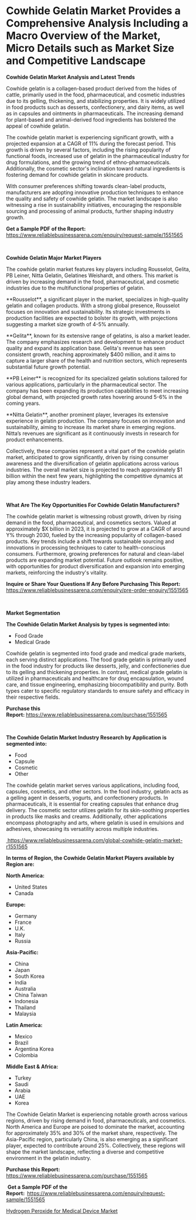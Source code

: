 <p><h1>Cowhide Gelatin Market Provides a Comprehensive Analysis Including a Macro Overview of the Market, Micro Details such as Market Size and Competitive Landscape</h1></p><p><strong>Cowhide Gelatin Market Analysis and Latest Trends</strong></p>
<p><p>Cowhide gelatin is a collagen-based product derived from the hides of cattle, primarily used in the food, pharmaceutical, and cosmetic industries due to its gelling, thickening, and stabilizing properties. It is widely utilized in food products such as desserts, confectionery, and dairy items, as well as in capsules and ointments in pharmaceuticals. The increasing demand for plant-based and animal-derived food ingredients has bolstered the appeal of cowhide gelatin.</p><p>The cowhide gelatin market is experiencing significant growth, with a projected expansion at a CAGR of 11% during the forecast period. This growth is driven by several factors, including the rising popularity of functional foods, increased use of gelatin in the pharmaceutical industry for drug formulations, and the growing trend of ethno-pharmaceuticals. Additionally, the cosmetic sector's inclination toward natural ingredients is fostering demand for cowhide gelatin in skincare products. </p><p>With consumer preferences shifting towards clean-label products, manufacturers are adopting innovative production techniques to enhance the quality and safety of cowhide gelatin. The market landscape is also witnessing a rise in sustainability initiatives, encouraging the responsible sourcing and processing of animal products, further shaping industry growth.</p></p>
<p><strong>Get a Sample PDF of the Report:&nbsp;</strong> <a href="https://www.reliablebusinessarena.com/enquiry/request-sample/1551565?utm_campaign=1995&utm_medium=2&utm_source=Github&utm_content=ia&utm_term=01022025&utm_id=cowhide-gelatin">https://www.reliablebusinessarena.com/enquiry/request-sample/1551565</a></p>
<p>&nbsp;</p>
<p><strong>Cowhide Gelatin Major Market Players</strong></p>
<p><p>The cowhide gelatin market features key players including Rousselot, Gelita, PB Leiner, Nitta Gelatin, Gelatines Weishardt, and others. This market is driven by increasing demand in the food, pharmaceutical, and cosmetic industries due to the multifunctional properties of gelatin.</p><p>**Rousselot**, a significant player in the market, specializes in high-quality gelatin and collagen products. With a strong global presence, Rousselot focuses on innovation and sustainability. Its strategic investments in production facilities are expected to bolster its growth, with projections suggesting a market size growth of 4-5% annually.</p><p>**Gelita**, known for its extensive range of gelatins, is also a market leader. The company emphasizes research and development to enhance product quality and expand its application base. Gelita's revenue has seen consistent growth, reaching approximately $400 million, and it aims to capture a larger share of the health and nutrition sectors, which represents substantial future growth potential.</p><p>**PB Leiner** is recognized for its specialized gelatin solutions tailored for various applications, particularly in the pharmaceutical sector. The company has been expanding its production capabilities to meet increasing global demand, with projected growth rates hovering around 5-6% in the coming years.</p><p>**Nitta Gelatin**, another prominent player, leverages its extensive experience in gelatin production. The company focuses on innovation and sustainability, aiming to increase its market share in emerging regions. Nitta’s revenues are significant as it continuously invests in research for product enhancements.</p><p>Collectively, these companies represent a vital part of the cowhide gelatin market, anticipated to grow significantly, driven by rising consumer awareness and the diversification of gelatin applications across various industries. The overall market size is projected to reach approximately $1 billion within the next few years, highlighting the competitive dynamics at play among these industry leaders.</p></p>
<p>&nbsp;</p>
<p><strong>What Are The Key Opportunities For Cowhide Gelatin Manufacturers?</strong></p>
<p><p>The cowhide gelatin market is witnessing robust growth, driven by rising demand in the food, pharmaceutical, and cosmetics sectors. Valued at approximately $X billion in 2023, it is projected to grow at a CAGR of around Y% through 2030, fueled by the increasing popularity of collagen-based products. Key trends include a shift towards sustainable sourcing and innovations in processing techniques to cater to health-conscious consumers. Furthermore, growing preferences for natural and clean-label products are expanding market potential. Future outlook remains positive, with opportunities for product diversification and expansion into emerging markets, reinforcing the industry's vitality.</p></p>
<p><strong>Inquire or Share Your Questions If Any Before Purchasing This Report:</strong> <a href="https://www.reliablebusinessarena.com/enquiry/pre-order-enquiry/1551565?utm_campaign=1995&utm_medium=2&utm_source=Github&utm_content=ia&utm_term=01022025&utm_id=cowhide-gelatin">https://www.reliablebusinessarena.com/enquiry/pre-order-enquiry/1551565</a></p>
<p>&nbsp;</p>
<p><strong>Market Segmentation</strong></p>
<p><strong>The Cowhide Gelatin Market Analysis by types is segmented into:</strong></p>
<p><ul><li>Food Grade</li><li>Medical Grade</li></ul></p>
<p><p>Cowhide gelatin is segmented into food grade and medical grade markets, each serving distinct applications. The food grade gelatin is primarily used in the food industry for products like desserts, jelly, and confectioneries due to its gelling and thickening properties. In contrast, medical grade gelatin is utilized in pharmaceuticals and healthcare for drug encapsulation, wound care, and tissue engineering, emphasizing biocompatibility and purity. Both types cater to specific regulatory standards to ensure safety and efficacy in their respective fields.</p></p>
<p><strong>Purchase this Report:&nbsp;</strong><a href="https://www.reliablebusinessarena.com/purchase/1551565?utm_campaign=1995&utm_medium=2&utm_source=Github&utm_content=ia&utm_term=01022025&utm_id=cowhide-gelatin">https://www.reliablebusinessarena.com/purchase/1551565</a></p>
<p>&nbsp;</p>
<p><strong>The Cowhide Gelatin Market Industry Research by Application is segmented into:</strong></p>
<p><ul><li>Food</li><li>Capsule</li><li>Cosmetic</li><li>Other</li></ul></p>
<p><p>The cowhide gelatin market serves various applications, including food, capsules, cosmetics, and other sectors. In the food industry, gelatin acts as a gelling agent in desserts, yogurts, and confectionery products. In pharmaceuticals, it is essential for creating capsules that enhance drug delivery. The cosmetic sector utilizes gelatin for its skin-soothing properties in products like masks and creams. Additionally, other applications encompass photography and arts, where gelatin is used in emulsions and adhesives, showcasing its versatility across multiple industries.</p></p>
<p><a href="https://www.reliablebusinessarena.com/global-cowhide-gelatin-market-r1551565?utm_campaign=1995&utm_medium=2&utm_source=Github&utm_content=ia&utm_term=01022025&utm_id=cowhide-gelatin">&nbsp;https://www.reliablebusinessarena.com/global-cowhide-gelatin-market-r1551565</a></p>
<p><strong>In terms of Region, the Cowhide Gelatin Market Players available by Region are:</strong></p>
<p>
    <p> <strong> North America: </strong>
        <ul>
            <li>United States</li>
            <li>Canada</li>
        </ul>
        </p> 
    <p> <strong> Europe: </strong>
        <ul>
            <li>Germany</li>
            <li>France</li>
            <li>U.K.</li>
            <li>Italy</li>
            <li>Russia</li>
        </ul>
        </p> 
    <p> <strong> Asia-Pacific: </strong>
        <ul>
            <li>China</li>
            <li>Japan</li>
            <li>South Korea</li>
            <li>India</li>
            <li>Australia</li>
            <li>China Taiwan</li>
            <li>Indonesia</li>
            <li>Thailand</li>
            <li>Malaysia</li>
        </ul>
        </p> 
    <p> <strong> Latin America: </strong>
        <ul>
            <li>Mexico</li>
            <li>Brazil</li>
            <li>Argentina Korea</li>
            <li>Colombia</li>
        </ul>
        </p> 
    <p> <strong> Middle East & Africa: </strong>
        <ul>
            <li>Turkey</li>
            <li>Saudi</li>
            <li>Arabia</li>
            <li>UAE</li>
            <li>Korea</li>
        </ul>
    </p>
    </p>
<p><p>The Cowhide Gelatin Market is experiencing notable growth across various regions, driven by rising demand in food, pharmaceuticals, and cosmetics. North America and Europe are poised to dominate the market, accounting for approximately 35% and 30% of the market share, respectively. The Asia-Pacific region, particularly China, is also emerging as a significant player, expected to contribute around 25%. Collectively, these regions will shape the market landscape, reflecting a diverse and competitive environment in the gelatin industry.</p></p>
<p><strong>Purchase this Report: </strong><a href="https://www.reliablebusinessarena.com/purchase/1551565?utm_campaign=1995&utm_medium=2&utm_source=Github&utm_content=ia&utm_term=01022025&utm_id=cowhide-gelatin">https://www.reliablebusinessarena.com/purchase/1551565</a></p>
<p>&nbsp;<strong>Get a Sample PDF of the Report:&nbsp;&nbsp;</strong><a href="https://www.reliablebusinessarena.com/enquiry/request-sample/1551565?utm_campaign=1995&utm_medium=2&utm_source=Github&utm_content=ia&utm_term=01022025&utm_id=cowhide-gelatin">https://www.reliablebusinessarena.com/enquiry/request-sample/1551565</a></p>
<p><strong></strong></p>
<p><p><a href="https://github.com/irfadac/Market-Research-Report-List-5/blob/main/hydrogen-peroxide-for-medical-device-market.md?utm_campaign=1995&utm_medium=2&utm_source=Github&utm_content=ia&utm_term=01022025&utm_id=cowhide-gelatin">Hydrogen Peroxide for Medical Device Market</a></p></p>